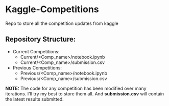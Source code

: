 # Kaggle-Competitions
Repo to store all the competition updates from kaggle

## Repository Structure:
- Current Competitions: 
  * Current/<Comp_name>/notebook.ipynb
  * Current/<Comp_name>/submission.csv
- Previous Competitions:
  * Previous/<Comp_name>/notebook.ipynb
  * Previous/<Comp_name>/submission.csv

**NOTE:** The code for any competition has been modified over many iterations. I'll try my best to store them all. And **submission.csv** will contain the latest results submitted.
